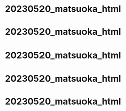 # 20230520_matsuoka_html
# 20230520_matsuoka_html
# 20230520_matsuoka_html
# 20230520_matsuoka_html
# 20230520_matsuoka_html
